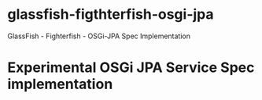 # glassfish-figthterfish-osgi-jpa
GlassFish - Fighterfish - OSGi-JPA Spec Implementation

# Experimental OSGi JPA Service Spec implementation
